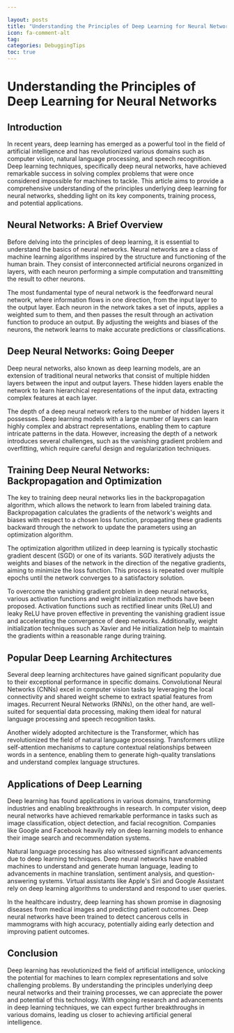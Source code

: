```yaml
---

layout: posts
title: "Understanding the Principles of Deep Learning for Neural Networks"
icon: fa-comment-alt
tag:      
categories: DebuggingTips
toc: true
---
```




# Understanding the Principles of Deep Learning for Neural Networks

## Introduction

In recent years, deep learning has emerged as a powerful tool in the field of artificial intelligence and has revolutionized various domains such as computer vision, natural language processing, and speech recognition. Deep learning techniques, specifically deep neural networks, have achieved remarkable success in solving complex problems that were once considered impossible for machines to tackle. This article aims to provide a comprehensive understanding of the principles underlying deep learning for neural networks, shedding light on its key components, training process, and potential applications.

## Neural Networks: A Brief Overview

Before delving into the principles of deep learning, it is essential to understand the basics of neural networks. Neural networks are a class of machine learning algorithms inspired by the structure and functioning of the human brain. They consist of interconnected artificial neurons organized in layers, with each neuron performing a simple computation and transmitting the result to other neurons.

The most fundamental type of neural network is the feedforward neural network, where information flows in one direction, from the input layer to the output layer. Each neuron in the network takes a set of inputs, applies a weighted sum to them, and then passes the result through an activation function to produce an output. By adjusting the weights and biases of the neurons, the network learns to make accurate predictions or classifications.

## Deep Neural Networks: Going Deeper

Deep neural networks, also known as deep learning models, are an extension of traditional neural networks that consist of multiple hidden layers between the input and output layers. These hidden layers enable the network to learn hierarchical representations of the input data, extracting complex features at each layer.

The depth of a deep neural network refers to the number of hidden layers it possesses. Deep learning models with a large number of layers can learn highly complex and abstract representations, enabling them to capture intricate patterns in the data. However, increasing the depth of a network introduces several challenges, such as the vanishing gradient problem and overfitting, which require careful design and regularization techniques.

## Training Deep Neural Networks: Backpropagation and Optimization

The key to training deep neural networks lies in the backpropagation algorithm, which allows the network to learn from labeled training data. Backpropagation calculates the gradients of the network's weights and biases with respect to a chosen loss function, propagating these gradients backward through the network to update the parameters using an optimization algorithm.

The optimization algorithm utilized in deep learning is typically stochastic gradient descent (SGD) or one of its variants. SGD iteratively adjusts the weights and biases of the network in the direction of the negative gradients, aiming to minimize the loss function. This process is repeated over multiple epochs until the network converges to a satisfactory solution.

To overcome the vanishing gradient problem in deep neural networks, various activation functions and weight initialization methods have been proposed. Activation functions such as rectified linear units (ReLU) and leaky ReLU have proven effective in preventing the vanishing gradient issue and accelerating the convergence of deep networks. Additionally, weight initialization techniques such as Xavier and He initialization help to maintain the gradients within a reasonable range during training.

## Popular Deep Learning Architectures

Several deep learning architectures have gained significant popularity due to their exceptional performance in specific domains. Convolutional Neural Networks (CNNs) excel in computer vision tasks by leveraging the local connectivity and shared weight scheme to extract spatial features from images. Recurrent Neural Networks (RNNs), on the other hand, are well-suited for sequential data processing, making them ideal for natural language processing and speech recognition tasks.

Another widely adopted architecture is the Transformer, which has revolutionized the field of natural language processing. Transformers utilize self-attention mechanisms to capture contextual relationships between words in a sentence, enabling them to generate high-quality translations and understand complex language structures.

## Applications of Deep Learning

Deep learning has found applications in various domains, transforming industries and enabling breakthroughs in research. In computer vision, deep neural networks have achieved remarkable performance in tasks such as image classification, object detection, and facial recognition. Companies like Google and Facebook heavily rely on deep learning models to enhance their image search and recommendation systems.

Natural language processing has also witnessed significant advancements due to deep learning techniques. Deep neural networks have enabled machines to understand and generate human language, leading to advancements in machine translation, sentiment analysis, and question-answering systems. Virtual assistants like Apple's Siri and Google Assistant rely on deep learning algorithms to understand and respond to user queries.

In the healthcare industry, deep learning has shown promise in diagnosing diseases from medical images and predicting patient outcomes. Deep neural networks have been trained to detect cancerous cells in mammograms with high accuracy, potentially aiding early detection and improving patient outcomes.

## Conclusion

Deep learning has revolutionized the field of artificial intelligence, unlocking the potential for machines to learn complex representations and solve challenging problems. By understanding the principles underlying deep neural networks and their training processes, we can appreciate the power and potential of this technology. With ongoing research and advancements in deep learning techniques, we can expect further breakthroughs in various domains, leading us closer to achieving artificial general intelligence.